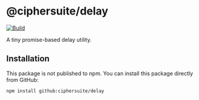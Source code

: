 # @ciphersuite/delay

[![Build](https://github.com/ciphersuite/delay/actions/workflows/ci.yml/badge.svg)](https://github.com/ciphersuite/delay/actions)

A tiny promise-based delay utility.

## Installation

This package is not published to npm.
You can install this package directly from GitHub:

```bash
npm install github:ciphersuite/delay
